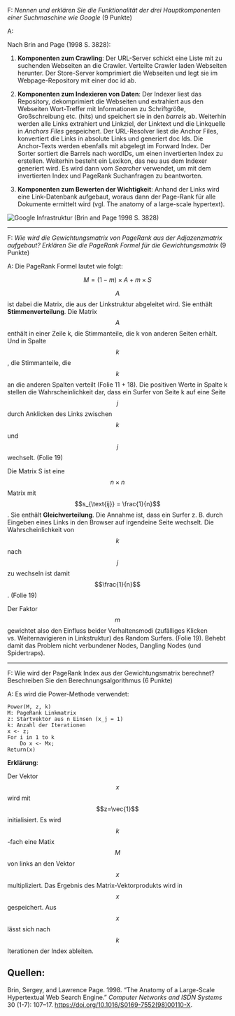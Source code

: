 F: *Nennen und erklären Sie die Funktionalität der drei Hauptkomponenten
einer Suchmaschine wie Google* (9 Punkte)

A:

Nach Brin and Page (1998 S. 3828):

1.  **Komponenten zum Crawling**: Der URL-Server schickt eine Liste mit
    zu suchenden Webseiten an die Crawler. Verteilte Crawler laden
    Webseiten herunter. Der Store-Server komprimiert die Webseiten und
    legt sie im Webpage-Repository mit einer doc id ab.

2.  **Komponenten zum Indexieren von Daten**: Der Indexer liest das
    Repository, dekomprimiert die Webseiten und extrahiert aus den
    Webseiten Wort-Treffer mit Informationen zu Schriftgröße,
    Großschreibung etc. (hits) und speichert sie in den *barrels* ab.
    Weiterhin werden alle Links extrahiert und Linkziel, der Linktext
    und die Linkquelle in *Anchors Files* gespeichert. Der URL-Resolver
    liest die Anchor Files, konvertiert die Links in absolute Links und
    generiert doc Ids. Die Anchor-Texts werden ebenfalls mit abgelegt im
    Forward Index. Der Sorter sortiert die Barrels nach wordIDs, um
    einen invertierten Index zu erstellen. Weiterhin besteht ein
    Lexikon, das neu aus dem Indexer generiert wird. Es wird dann vom
    *Searcher* verwendet, um mit dem invertierten Index und PageRank
    Suchanfragen zu beantworten.

3.  **Komponenten zum Bewerten der Wichtigkeit**: Anhand der Links wird
    eine Link-Datenbank aufgebaut, woraus dann der Page-Rank für alle
    Dokumente ermittelt wird (vgl. The anatomy of a large-scale
    hypertext).

![Google Infrastruktur (Brin and Page 1998 S.
3828)](../.gitbook/assets/google_infrastructure.jpg)

------------------------------------------------------------------------

F: *Wie wird die Gewichtungsmatrix von PageRank aus der Adjazenzmatrix
aufgebaut? Erklären Sie die PageRank Formel für die Gewichtungsmatrix*
(9 Punkte)

A: Die PageRank Formel lautet wie folgt:

$$
M = \left( 1 - m \right) \times A + m \times S
$$

$$A$$ ist dabei die Matrix, die aus der Linkstruktur abgeleitet wird.
Sie enthält **Stimmenverteilung**. Die Matrix $$A$$ enthält in einer
Zeile k, die Stimmanteile, die k von anderen Seiten erhält. Und in
Spalte $$k$$, die Stimmanteile, die $$k$$ an die anderen Spalten
verteilt (Folie 11 + 18). Die positiven Werte in Spalte k stellen die
Wahrscheinlichkeit dar, dass ein Surfer von Seite k auf eine Seite $$j$$
durch Anklicken des Links zwischen $$k$$ und $$j$$ wechselt. (Folie 19)

Die Matrix S ist eine $$n \times n$$ Matrix mit
$$s_{\text{ij}} = \frac{1}{n}$$. Sie enthält **Gleichverteilung**. Die
Annahme ist, dass ein Surfer z. B. durch Eingeben eines Links in den
Browser auf irgendeine Seite wechselt. Die Wahrscheinlichkeit von $$k$$
nach $$j$$ zu wechseln ist damit $$\frac{1}{n}$$. (Folie 19)

Der Faktor $$m$$ gewichtet also den Einfluss beider Verhaltensmodi
(zufälliges Klicken vs. Weiternavigieren in Linkstruktur) des Random
Surfers. (Folie 19). Behebt damit das Problem nicht verbundener Nodes,
Dangling Nodes (und Spidertraps).

------------------------------------------------------------------------

F: Wie wird der PageRank Index aus der Gewichtungsmatrix berechnet?
Beschreiben Sie den Berechnungsalgorithmus (6 Punkte)

A: Es wird die Power-Methode verwendet:

    Power(M, z, k)
    M: PageRank Linkmatrix
    z: Startvektor aus n Einsen (x_j = 1)
    k: Anzahl der Iterationen
    x <- z;
    For i in 1 to k
        Do x <- Mx;
    Return(x)

**Erklärung**:

Der Vektor $$x$$ wird mit $$z=\vec{1}$$ initialisiert. Es wird
$$k$$-fach eine Matix $$M$$ von links an den Vektor $$x$$ multipliziert.
Das Ergebnis des Matrix-Vektorprodukts wird in $$x$$ gespeichert. Aus
$$x$$ lässt sich nach $$k$$ Iterationen der Index ableiten.

Quellen:
--------

Brin, Sergey, and Lawrence Page. 1998. “The Anatomy of a Large-Scale
Hypertextual Web Search Engine.” *Computer Networks and ISDN Systems* 30
(1-7): 107–17. <https://doi.org/10.1016/S0169-7552(98)00110-X>.
